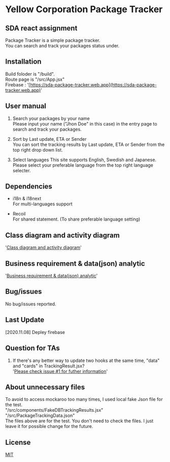 # Yellow Corporation Package Tracker

## SDA react assignment

Package Tracker is a simple package tracker.  
You can search and track your packages status under.

## Installation

Build foloder is "/build".  
Route page is "/src/App.jsx"  
Firebase : '[https://sda-package-tracker.web.app](https://sda-package-tracker.web.app)'

## User manual

1. Search your packages by your name  
   Please input your name ("Jhon Doe" in this case) in the entry page to search and track your packages.

2. Sort by Last update, ETA or Sender  
   You can sort the tracking results by Last update, ETA or Sender from the top right drop down list.

3. Select languages
   This site supports English, Swedish and Japanese.
   Please select your preferable language from the top right language selecter.

## Dependencies

- i18n & i18next  
  For multi-languages support

- Recoil  
  For shared statement. (To share preferable language setting)

## Class diagram and activity diagram

'[Class diagram and activity diagram](https://drive.google.com/file/d/1ZPZFC3kEt-FhB211yppsOoWCfLqH85lW/view?usp=sharing)'

## Business requirement & data(json) analytic

'[Business requirement & data(json) analytic](https://docs.google.com/spreadsheets/d/1QzxyQG3TT45rRh7XErl9EbiCbTLRGJDu5l8evuvpJEU/edit?usp=sharing)'

## Bug/issues

No bug/issues reported.

## Last Update

[2020.11.08] Depley firebase

## Question for TAs

1. If there's any better way to update two hooks at the same time, "data" and "cards" in TrackingResult.jsx?  
   '[Please check issue #1 for futher information](https://git.2020.school/kaori_persson/new-package-traker/-/issues/1)'

## About unnecessary files

To avoid to access mockaroo too many times, I used local fake Json file for the test.  
"/src/components/FakeDBTrackingResults.jsx"  
"/src/PackageTrackingData.json"  
 The files above are for the test. You don't need to check the files. I just leave it for possible change for the future.

## License

[MIT](https://choosealicense.com/licenses/mit/)
